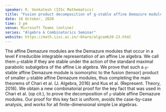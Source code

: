 ```yaml
---
speaker: R. Venkatesh (IISc Mathematics)
title: "Fusion product decomposition of g-stable affine Demazure modules"
date: 16 October, 2020
time: 3 pm
venue: Microsoft Teams (online)
series: "Algebra & Combinatorics Seminar"
website: https://math.iisc.ac.in/~khare/algcomb20-23.html
---
```


The affine Demazure modules are the Demazure modules that occur in a level
$\ell$ irreducible integrable representation of an affine Lie algebra. We
call them $\mathfrak{g}$-stable if they are stable under the action of the
standard maximal parabolic subalgebra of the affine Lie algebra. We prove
that such a $\mathfrak{g}$-stable affine Demazure module is isomorphic to
the fusion (tensor) product of smaller $\mathfrak{g}$-stable affine Demazure
modules, thus completing the main theorems of Chari et al. (J. Algebra, 2016)
and Kus et al. (Represent. Theory, 2016). We obtain a new combinatorial proof 
for the key fact that was used in Chari et al. (op cit.), to prove the
decomposition of $\mathfrak{g}$-stable affine Demazure modules. Our proof for
this key fact is uniform, avoids the case-by-case analysis, and works for all
finite-dimensional simple Lie algebras.
